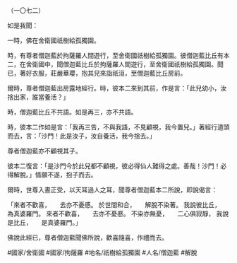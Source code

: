 （一〇七二）

如是我聞：

一時，佛在舍衛國祇樹給孤獨園。

時，有尊者僧迦藍於拘薩羅人間遊行，至舍衛國祇樹給孤獨園。彼僧迦藍比丘有本二，在舍衛國中，聞僧迦藍比丘於拘薩羅人間遊行，至舍衛國祇樹給孤獨園。聞已，著好衣服，莊嚴華瓔，抱其兒來詣祇洹，至僧迦藍比丘房前。

爾時，尊者僧迦藍出房露地經行。時，彼本二來到其前，作是言：「此兒幼小，汝捨出家，誰當養活？」

時，僧迦藍比丘不共語。如是再三，亦不共語。

時，彼本二作如是言：「我再三告，不與我語，不見顧視，我今置兒。」著經行道頭而去，言：「沙門！此是汝子，汝自養活，我今捨去。」

尊者僧迦藍亦不顧視其子。

彼本二復言：「是沙門今於此兒都不顧視，彼必得仙人難得之處。善哉！沙門！必得解脫。」情願不遂，抱子而去。

爾時，世尊入晝正受，以天耳過人之耳，聞尊者僧迦藍本二所說，即說偈言：

「來者不歡喜，　　去亦不憂慼。
於世間和合，　　解脫不染著。
我說彼比丘，　　為真婆羅門。
來者不歡喜，　　去亦不憂慼。
不染亦無憂，　　二心俱寂靜，
我說是比丘，　　是真婆羅門。」

佛說此經已，尊者僧迦藍聞佛所說，歡喜隨喜，作禮而去。

#國家/舍衛國
#國家/拘薩羅
#地名/祇樹給孤獨園
#人名/僧迦藍
#解脫
